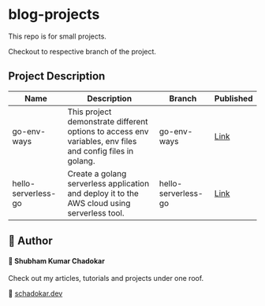 # blog-projects

This repo is for small projects.

Checkout to respective branch of the project.

## Project Description

| Name                | Description                                                                                               | Branch              | Published                                                                                 |
| ------------------- | --------------------------------------------------------------------------------------------------------- | ------------------- | ----------------------------------------------------------------------------------------- |
| go-env-ways         | This project demonstrate different options to access env variables, env files and config files in golang. | go-env-ways         | [Link](https://schadokar.dev/posts/use-environment-variable-in-your-next-golang-project/) |
| hello-serverless-go | Create a golang serverless application and deploy it to the AWS cloud using serverless tool.              | hello-serverless-go | [Link](https://schadokar.dev/posts/create-a-serverless-application-in-golang-with-aws/)   |

## :bear: Author

#### :rocket: Shubham Kumar Chadokar

Check out my articles, tutorials and projects under one roof.

:link: [schadokar.dev](https://schadokar.dev)
